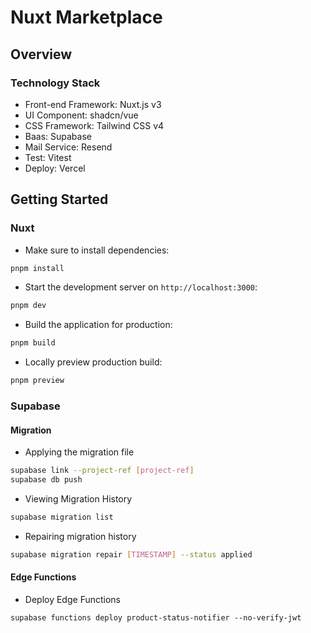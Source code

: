 # Nuxt Marketplace

## Overview

### Technology Stack

- Front-end Framework: Nuxt.js v3
- UI Component: shadcn/vue
- CSS Framework: Tailwind CSS v4
- Baas: Supabase
- Mail Service: Resend
- Test: Vitest
- Deploy: Vercel


## Getting Started

### Nuxt

- Make sure to install dependencies:

```bash
pnpm install
```

- Start the development server on `http://localhost:3000`:

```bash
pnpm dev
```

- Build the application for production:

```bash
pnpm build
```

- Locally preview production build:

```bash
pnpm preview
```

### Supabase

#### Migration

- Applying the migration file

```bash
supabase link --project-ref [project-ref]
supabase db push
```

- Viewing Migration History

```bash
supabase migration list
```

- Repairing migration history

```bash
supabase migration repair [TIMESTAMP] --status applied
```

#### Edge Functions

- Deploy Edge Functions

```
supabase functions deploy product-status-notifier --no-verify-jwt
```